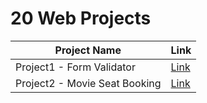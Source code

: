 # 20 Web Projects

| Project Name | Link |
|---|---|
Project1 - Form Validator | [Link](https://jihyun-j.github.io/Udemy-20projects/day1/)|
Project2 - Movie Seat Booking | [Link](https://jihyun-j.github.io/20-web-projects/day2/)
